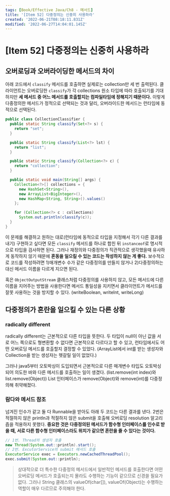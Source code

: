 ```yaml
---
tags: [Book/Effective Java/Ch8 - 메서드]
title: '[Item 52] 다중정의는 신중히 사용하라'
created: '2022-06-21T08:18:11.831Z'
modified: '2022-06-27T14:04:01.145Z'
---
```


# [Item 52] 다중정의는 신중히 사용하라


## 오버로딩과 오버라이딩한 메서드의 차이

아래 코드에서 `classify` 메서드를 호출하면 실제로는 collection만 세 번 출력된다. 클라이언트는 오버로딩한 `classify`가 각 collections 원소 타입에 따라 호출되기를 기대하지만 **세 메서드 중 어느 메서드를 호출할지는 컴파일타임에 정해지기 때문이다.** 이렇게 다중정의한 메서드가 정적으로 선택되는 것과 달리, 오버라이드한 메서드는 런타임에 동적으로 선택된다.

```java
public class CollectionClassifier {
  public static String classify(Set<?> s) {
    return "set";
  }

  public static String classify(List<?> lst) {
    return "list";
  }

  public static String classify(Collection<?> c) {
    return "collection";
  }

  public static void main(String[] args) {
    Collection<?>[] collections = {
      new HashSet<String>(),
      new ArrayList<BigInteger>(),
      new HashMap<String, String>().values()
    };

    for (Collection<?> c : collections)
      System.out.println(classify(c));
  }
}
```

이 문제를 해결하고 원하는 대로(런타임에 동적으로 타입을 지정해서 각기 다른 결과를 내기) 구현하고 싶다면 모든 `classify` 메서드를 하나로 합친 뒤 `instanceof`로 명시적으로 타입을 검사하면 된다. 그러나 재정의와 다중정의가 직관적으로 생각했을때 유사하게 동작하지 않기 때문에 **혼동을 일으킬 수 있는 코드는 작성하지 않는 게 좋다.** 보수적으로 코드를 작성하려면 1)매개변수 수가 같은 다중정의를 만들지 않거나 2)다중정의하는 대신 메서드 이름을 다르게 지으면 된다.

혹은 `ObjectOutputStream` 클래스처럼 다중정의를 사용하지 않고, 모든 메서드에 다른 이름을 지어주는 방법을 사용한다면 메서드 통일성을 지키면서 클라이언트가 메서드를 잘못 사용하는 것을 방지할 수 있다. (writeBoolean, writeInt, writeLong)

## 다중정의가 혼란을 일으킬 수 있는 다른 상황

### radically different

radically different는 근본적으로 다른 타입을 뜻한다. 두 타입이 null이 아닌 값을 서로 어느 쪽으로도 형변환할 수 없다면 근본적으로 다르다고 할 수 있고, 런타임에서도 어떤 오버로딩 메서드를 호출할지 결정할 수 있었다. (ArrayList에서 int를 받는 생성자와 Collection을 받는 생성자는 헷갈릴 일이 없었다.)

그러나 java5부터 오토박싱이 도입되면서 근본적으로 다른 매개변수 타입도 오토박싱되어 의도한 바와 다른 메서드를 호출하는 일이 생겼다. (list.remove(int index)와 list.remove(Object)) List<E> 인터페이스가 remove(Object)와 remove(int)를 다중정의해 취약해졌다.

### 람다와 메서드 참조

넘겨진 인수가 같고 둘 다 Runnable을 받아도 아래 두 코드는 다른 결과를 낸다. 2번은 적절하지 않은 println과 적절하지 않은 submit을 호출해 오버로딩 resolution 알고리즘을 적용하지 못했다. **중요한 것은 다중정의된 메서드가 함수형 인터페이스를 인수로 받을 때, 서로 다른 함수형 인터페이스라도 위치가 같으면 혼란을 줄 수 있다는 것이다.**

```java
// 1번. Thread의 생성자 호출
new Thread(System.out::println).start();
// 2번. ExcutorService의 submit 메서드 호출
ExecutorService exec = Executors.newCachedThreadPool();
exec.submit(System.out::println);
```

> 상대적으로 더 특수한 다중정의 메서드에서 일반적인 메서드를 호출한다면 어떤 오버로딩 메서드가 호출되는지 몰라도 수행하는 기능이 같으므로 신경쓸 필요가 없다. 그러나 String 클래스의 valueOf(char[]), valueOf(Object)는 수행하는 역할이 매우 다르므로 주의해야 한다.
